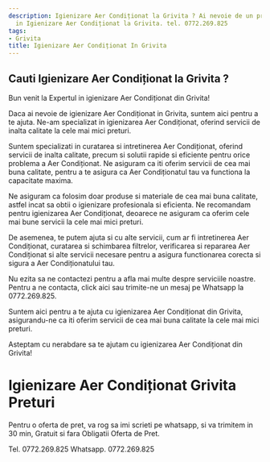 ```yaml
---
description: Igienizare Aer Condiționat la Grivita ? Ai nevoie de un profesionist
  in Igienizare Aer Condiționat la Grivita. tel. 0772.269.825
tags:
- Grivita
title: Igienizare Aer Condiționat In Grivita
---
```



## Cauti Igienizare Aer Condiționat la Grivita ?

Bun venit la Expertul in igienizare Aer Condiționat din Grivita! 

Daca ai nevoie de igienizare Aer Condiționat in Grivita, suntem aici pentru a te ajuta. Ne-am specializat in igienizarea Aer Condiționat, oferind servicii de inalta calitate la cele mai mici preturi. 

Suntem specializati in curatarea si intretinerea Aer Condiționat, oferind servicii de inalta calitate, precum si solutii rapide si eficiente pentru orice problema a Aer Condiționat. Ne asiguram ca iti oferim servicii de cea mai buna calitate, pentru a te asigura ca Aer Condiționatul tau va functiona la capacitate maxima. 

Ne asiguram ca folosim doar produse si materiale de cea mai buna calitate, astfel incat sa obtii o igienizare profesionala si eficienta. Ne recomandam pentru igienizarea Aer Condiționat, deoarece ne asiguram ca oferim cele mai bune servicii la cele mai mici preturi.

De asemenea, te putem ajuta si cu alte servicii, cum ar fi intretinerea Aer Condiționat, curatarea si schimbarea filtrelor, verificarea si repararea Aer Condiționat si alte servicii necesare pentru a asigura functionarea corecta si sigura a Aer Condiționatului tau. 

Nu ezita sa ne contactezi pentru a afla mai multe despre serviciile noastre. Pentru a ne contacta, click aici sau trimite-ne un mesaj pe Whatsapp la 0772.269.825. 

Suntem aici pentru a te ajuta cu igienizarea Aer Condiționat din Grivita, asigurandu-ne ca iti oferim servicii de cea mai buna calitate la cele mai mici preturi. 

Asteptam cu nerabdare sa te ajutam cu igienizarea Aer Condiționat din Grivita!

# Igienizare Aer Condiționat Grivita Preturi
Pentru o oferta de pret, va rog sa imi scrieti pe whatsapp, si va trimitem in 30 min, Gratuit si fara Obligatii Oferta de Pret.

Tel. 0772.269.825
Whatsapp. 0772.269.825